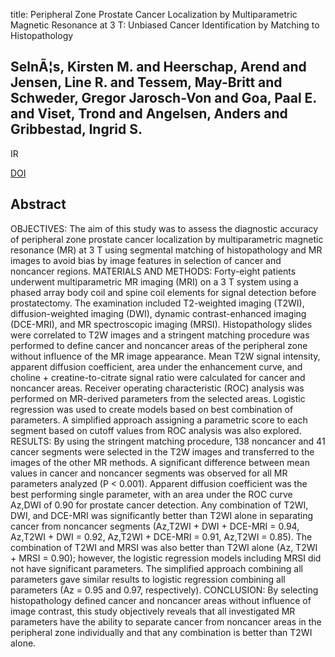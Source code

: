 title: Peripheral Zone Prostate Cancer Localization by Multiparametric Magnetic Resonance at 3 T: Unbiased Cancer Identification by Matching to Histopathology

## SelnÃ¦s, Kirsten M. and Heerschap, Arend and Jensen, Line R. and Tessem, May-Britt and Schweder, Gregor Jarosch-Von and Goa, Paal E. and Viset, Trond and Angelsen, Anders and Gribbestad, Ingrid S.
IR

<a href="https://doi.org/10.1097/RLI.0b013e318263f0fd">DOI</a>

## Abstract
OBJECTIVES: The aim of this study was to assess the diagnostic accuracy of peripheral zone prostate cancer localization by multiparametric magnetic resonance (MR) at 3 T using segmental matching of histopathology and MR images to avoid bias by image features in selection of cancer and noncancer regions. MATERIALS AND METHODS: Forty-eight patients underwent multiparametric MR imaging (MRI) on a 3 T system using a phased array body coil and spine coil elements for signal detection before prostatectomy. The examination included T2-weighted imaging (T2WI), diffusion-weighted imaging (DWI), dynamic contrast-enhanced imaging (DCE-MRI), and MR spectroscopic imaging (MRSI). Histopathology slides were correlated to T2W images and a stringent matching procedure was performed to define cancer and noncancer areas of the peripheral zone without influence of the MR image appearance. Mean T2W signal intensity, apparent diffusion coefficient, area under the enhancement curve, and choline + creatine-to-citrate signal ratio were calculated for cancer and noncancer areas. Receiver operating characteristic (ROC) analysis was performed on MR-derived parameters from the selected areas. Logistic regression was used to create models based on best combination of parameters. A simplified approach assigning a parametric score to each segment based on cutoff values from ROC analysis was also explored. RESULTS: By using the stringent matching procedure, 138 noncancer and 41 cancer segments were selected in the T2W images and transferred to the images of the other MR methods. A significant difference between mean values in cancer and noncancer segments was observed for all MR parameters analyzed (P < 0.001). Apparent diffusion coefficient was the best performing single parameter, with an area under the ROC curve Az,DWI of 0.90 for prostate cancer detection. Any combination of T2WI, DWI, and DCE-MRI was significantly better than T2WI alone in separating cancer from noncancer segments (Az,T2WI + DWI + DCE-MRI = 0.94, Az,T2WI + DWI = 0.92, Az,T2WI + DCE-MRI = 0.91, Az,T2WI = 0.85). The combination of T2WI and MRSI was also better than T2WI alone (Az, T2WI + MRSI = 0.90); however, the logistic regression models including MRSI did not have significant parameters. The simplified approach combining all parameters gave similar results to logistic regression combining all parameters (Az = 0.95 and 0.97, respectively). CONCLUSION: By selecting histopathology defined cancer and noncancer areas without influence of image contrast, this study objectively reveals that all investigated MR parameters have the ability to separate cancer from noncancer areas in the peripheral zone individually and that any combination is better than T2WI alone.

